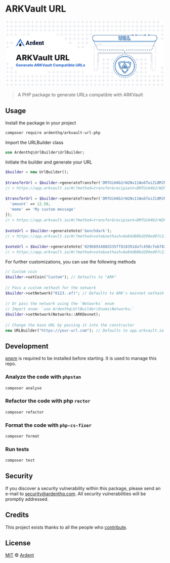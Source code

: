 # ARKVault URL

<p align="center">
    <img src="./banner.png" />
</p>

> A PHP package to generate URLs compatible with ARKVault

## Usage

Install the package in your project

```bash
composer require ardenthq/arkvault-url-php
```

Import the URLBuilder class

```php
use Ardenthq\UrlBuilder\UrlBuilder;
```

Initiate the builder and generate your URL

```php
$builder = new UrlBuilder();

$transferUrl = $builder->generateTransfer('DM7UiH4b2rW2Nv11Wu6ToiZi8MJhGCEWhP');
// > https://app.arkvault.io/#/?method=transfer&recipient=DM7UiH4b2rW2Nv11Wu6ToiZi8MJhGCEWhP&coin=ARK&nethash=6e84d08bd299ed97c212c886c98a57e36545c8f5d645ca7eeae63a8bd62d8988

$transferUrl = $builder->generateTransfer('DM7UiH4b2rW2Nv11Wu6ToiZi8MJhGCEWhP', [
  'amount' => 12.50,
  'memo' => 'My custom message'
]);
// > https://app.arkvault.io/#/?method=transfer&recipient=DM7UiH4b2rW2Nv11Wu6ToiZi8MJhGCEWhP&coin=ARK&nethash=6e84d08bd299ed97c212c886c98a57e36545c8f5d645ca7eeae63a8bd62d8988&amount=12.5&memo=My+custom+message

$voteUrl = $builder->generateVote('benchdark');
// > https://app.arkvault.io/#/?method=vote&nethash=6e84d08bd299ed97c212c886c98a57e36545c8f5d645ca7eeae63a8bd62d8988&delegate=benchdark

$voteUrl = $builder->generateVote('0296893488d335ff818391da7c450cfeb7821a4eb535b15b95808ea733915fbfb1');
// > https://app.arkvault.io/#/?method=vote&nethash=6e84d08bd299ed97c212c886c98a57e36545c8f5d645ca7eeae63a8bd62d8988&publicKey=0296893488d335ff818391da7c450cfeb7821a4eb535b15b95808ea733915fbfb1
```

For further customizations, you can use the following methods

```php
// Custom coin
$builder->setCoin("Custom"); // Defaults to "ARK"

// Pass a custom nethash for the network
$builder->setNetwork("0123..ef)"; // Defaults to ARK's mainnet nethash

// Or pass the network using the `Networks` enum
// Import enum: `use Ardenthq\UrlBuilder\Enums\Networks;`
$builder->setNetwork(Networks::ARKDevnet);

// Change the base URL by passing it into the constructor
new URLBuilder("https://your-url.com"); // Defaults to app.arkvault.io
```

## Development

[pnpm](https://pnpm.js.org/en/) is required to be installed before starting. It is used to manage this repo.

### Analyze the code with `phpstan`

```bash
composer analyse
```

### Refactor the code with php `rector`

```bash
composer refactor
```

### Format the code with `php-cs-fixer`

```bash
composer format
```

### Run tests

```bash
composer test
```

## Security

If you discover a security vulnerability within this package, please send an e-mail to security@ardenthq.com. All security vulnerabilities will be promptly addressed.

## Credits

This project exists thanks to all the people who [contribute](../../contributors).

## License

[MIT](LICENSE) © [Ardent](https://ardenthq.com)
